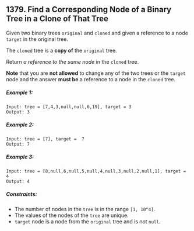 ## 1379. Find a Corresponding Node of a Binary Tree in a Clone of That Tree

Given two binary trees ```original``` and ```cloned``` and given a reference to a node ```target``` in the original tree.

The ```cloned``` tree is a **copy of** the ```original``` tree.

Return *a reference to the same node* in the ```cloned``` tree.

**Note** that you are **not allowed** to change any of the two trees or the ```target``` node and the answer **must be** a reference to a node in the ```cloned``` tree.

##### Example 1:
```
Input: tree = [7,4,3,null,null,6,19], target = 3
Output: 3
```
##### Example 2:
```
Input: tree = [7], target =  7
Output: 7
```
##### Example 3:
```
Input: tree = [8,null,6,null,5,null,4,null,3,null,2,null,1], target = 4
Output: 4
```

##### Constraints:

* The number of nodes in the ```tree``` is in the range ```[1, 10^4]```.
* The values of the nodes of the ```tree``` are unique.
* ```target``` node is a node from the ```original``` tree and is not ```null```.